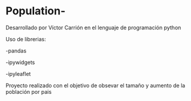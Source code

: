 # Population-
Desarrollado por Víctor Carrión en el lenguaje de programación  python 
<p>Uso de librerias: 
<p>-pandas
<p>-ipywidgets
<p>-ipyleaflet 
<p>Proyecto realizado con el objetivo de obsevar el tamaño y aumento de la población por pais
